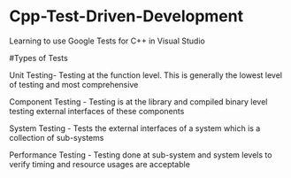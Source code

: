 # Cpp-Test-Driven-Development
Learning to use Google Tests for C++ in Visual Studio

#Types of Tests

Unit Testing- Testing at the function level. This is generally the lowest level of testing and most comprehensive

Component Testing - Testing is at the library and compiled binary level testing external interfaces of these components

System Testing - Tests the external interfaces of a system which is a collection of sub-systems

Performance Testing - Testing done at sub-system and system levels to verify timing and resource usages are acceptable
